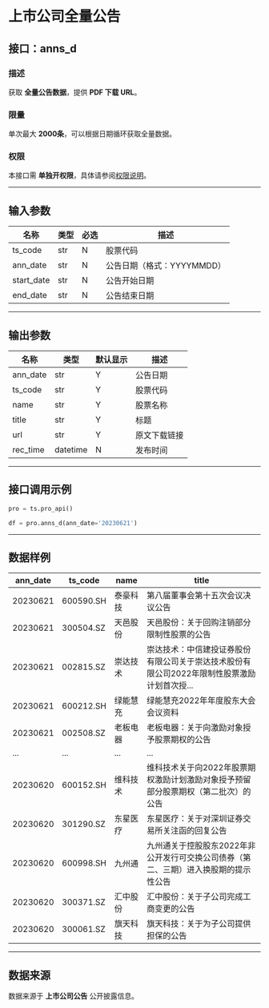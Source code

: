 # 上市公司全量公告

## 接口：anns_d

### 描述
获取 **全量公告数据**，提供 **PDF 下载 URL**。

### 限量
单次最大 **2000条**，可以根据日期循环获取全量数据。

### 权限
本接口需 **单独开权限**，具体请参阅[权限说明](#)。

---

## 输入参数

| 名称       | 类型 | 必选 | 描述 |
|-----------|------|------|------|
| ts_code   | str  | N    | 股票代码 |
| ann_date  | str  | N    | 公告日期（格式：YYYYMMDD） |
| start_date | str  | N    | 公告开始日期 |
| end_date  | str  | N    | 公告结束日期 |

---

## 输出参数

| 名称      | 类型     | 默认显示 | 描述 |
|----------|---------|--------|------|
| ann_date | str     | Y      | 公告日期 |
| ts_code  | str     | Y      | 股票代码 |
| name     | str     | Y      | 股票名称 |
| title    | str     | Y      | 标题 |
| url      | str     | Y      | 原文下载链接 |
| rec_time | datetime | N      | 发布时间 |

---

## 接口调用示例

```python
pro = ts.pro_api()

df = pro.anns_d(ann_date='20230621')
```

---

## 数据样例

| ann_date | ts_code   | name   | title |
|----------|----------|--------|------------------------------------------------|
| 20230621 | 600590.SH | 泰豪科技 | 第八届董事会第十五次会议决议公告 |
| 20230621 | 300504.SZ | 天邑股份 | 天邑股份：关于回购注销部分限制性股票的公告 |
| 20230621 | 002815.SZ | 崇达技术 | 崇达技术：中信建投证券股份有限公司关于崇达技术股份有限公司2022年限制性股票激励计划首次授... |
| 20230621 | 600212.SH | 绿能慧充 | 绿能慧充2022年年度股东大会会议资料 |
| 20230621 | 002508.SZ | 老板电器 | 老板电器：关于向激励对象授予股票期权的公告 |
| ...      | ...      | ...    | ... |
| 20230620 | 600152.SH | 维科技术 | 维科技术关于向2022年股票期权激励计划激励对象授予预留部分股票期权（第二批次）的公告 |
| 20230620 | 301290.SZ | 东星医疗 | 东星医疗：关于对深圳证券交易所关注函的回复公告 |
| 20230620 | 600998.SH | 九州通 | 九州通关于控股股东2022年非公开发行可交换公司债券（第二、三期）进入换股期的提示性公告 |
| 20230620 | 300371.SZ | 汇中股份 | 汇中股份：关于子公司完成工商变更的公告 |
| 20230620 | 300061.SZ | 旗天科技 | 旗天科技：关于为子公司提供担保的公告 |

---

## 数据来源

数据来源于 **上市公司公告** 公开披露信息。
